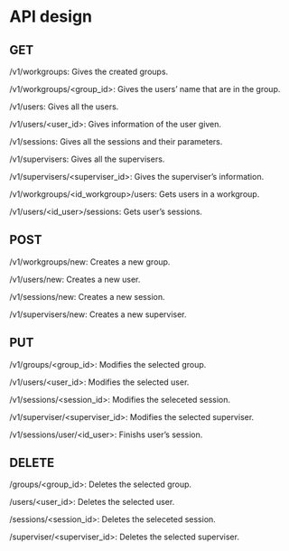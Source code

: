 # API design

## GET

/v1/workgroups: Gives the created groups.

/v1/workgroups/<group_id>: Gives the users’ name that are in the group.

/v1/users: Gives all the users.

/v1/users/<user_id>: Gives information of the user given.

/v1/sessions: Gives all the sessions and their parameters.

/v1/supervisers: Gives all the supervisers.

/v1/supervisers/<superviser_id>: Gives the superviser’s information.

/v1/workgroups/<id_workgroup>/users: Gets users in a workgroup.

/v1/users/<id_user>/sessions: Gets user’s sessions.

## POST

/v1/workgroups/new: Creates a new group.

/v1/users/new: Creates a new user.

/v1/sessions/new: Creates a new session.

/v1/supervisers/new: Creates a new superviser.

## PUT

/v1/groups/<group_id>: Modifies the selected group.

/v1/users/<user_id>: Modifies the selected user.

/v1/sessions/<session_id>: Modifies the seleceted session.

/v1/superviser/<superviser_id>: Modifies the selected superviser.

/v1/sessions/user/<id_user>: Finishs user’s session.

## DELETE

/groups/<group_id>: Deletes the selected group.

/users/<user_id>:  Deletes the selected user.

/sessions/<session_id>: Deletes the seleceted session.

/superviser/<superviser_id>: Deletes the selected superviser.